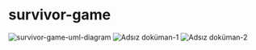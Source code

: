 # survivor-game
![survivor-game-uml-diagram](https://user-images.githubusercontent.com/69093672/155001575-5c6c52d1-8fe6-4d20-8ac5-a7033137f3b6.png)
![Adsız doküman-1](https://user-images.githubusercontent.com/69093672/155001591-a369f6e1-0fe6-472e-b4d1-f7efbef1efb4.png)
![Adsız doküman-2](https://user-images.githubusercontent.com/69093672/155001595-eefe14bd-b97a-4196-a0f2-7a25b8bebee7.png)
